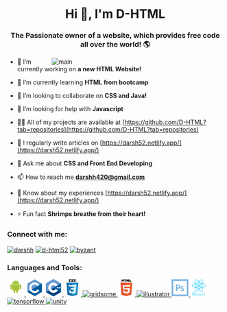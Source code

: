 <h1 align="center">Hi 👋, I'm D-HTML</h1>
<h3 align="center">The Passionate owner of a website, which provides free code all over the world! 🌎</h3>
<img align="right" alt="main" width="400" src="https://cdn.discordapp.com/attachments/1068791228000374858/1069152679781220443/NoWeDont_asthetic_programmers_back_programming_in_his_room_in__4bf435b8-8924-482c-915b-f8d03011345c.png">

- 🔭 I’m currently working on **a new HTML Website!**

- 🌱 I’m currently learning **HTML from bootcamp**

- 👯 I’m looking to collaborate on **CSS and Java!**

- 🤝 I’m looking for help with **Javascript**

- 👨‍💻 All of my projects are available at [https://github.com/D-HTML?tab=repositories](https://github.com/D-HTML?tab=repositories)

- 📝 I regularly write articles on [https://darsh52.netlify.app/](https://darsh52.netlify.app/)

- 💬 Ask me about **CSS and Front End Developing**

- 📫 How to reach me **darshh420@gmail.com**

- 📄 Know about my experiences [https://darsh52.netlify.app/](https://darsh52.netlify.app/)

- ⚡ Fun fact **Shrimps breathe from their heart!**

<h3 align="left">Connect with me:</h3>
<p align="left">
<a href="https://codepen.io/darshh" target="blank"><img align="center" src="https://raw.githubusercontent.com/rahuldkjain/github-profile-readme-generator/master/src/images/icons/Social/codepen.svg" alt="darshh" height="30" width="40" /></a>
<a href="https://dev.to/d-html52" target="blank"><img align="center" src="https://raw.githubusercontent.com/rahuldkjain/github-profile-readme-generator/master/src/images/icons/Social/devto.svg" alt="d-html52" height="30" width="40" /></a>
<a href="https://www.youtube.com/c/byzant" target="blank"><img align="center" src="https://raw.githubusercontent.com/rahuldkjain/github-profile-readme-generator/master/src/images/icons/Social/youtube.svg" alt="byzant" height="30" width="40" /></a>
</p>

<h3 align="left">Languages and Tools:</h3>
<p align="left"> <a href="https://developer.android.com" target="_blank" rel="noreferrer"> <img src="https://raw.githubusercontent.com/devicons/devicon/master/icons/android/android-original-wordmark.svg" alt="android" width="40" height="40"/> </a> <a href="https://www.cprogramming.com/" target="_blank" rel="noreferrer"> <img src="https://raw.githubusercontent.com/devicons/devicon/master/icons/c/c-original.svg" alt="c" width="40" height="40"/> </a> <a href="https://www.w3schools.com/cpp/" target="_blank" rel="noreferrer"> <img src="https://raw.githubusercontent.com/devicons/devicon/master/icons/cplusplus/cplusplus-original.svg" alt="cplusplus" width="40" height="40"/> </a> <a href="https://www.w3schools.com/css/" target="_blank" rel="noreferrer"> <img src="https://raw.githubusercontent.com/devicons/devicon/master/icons/css3/css3-original-wordmark.svg" alt="css3" width="40" height="40"/> </a> <a href="https://gridsome.org/" target="_blank" rel="noreferrer"> <img src="https://www.vectorlogo.zone/logos/gridsome/gridsome-icon.svg" alt="gridsome" width="40" height="40"/> </a> <a href="https://www.w3.org/html/" target="_blank" rel="noreferrer"> <img src="https://raw.githubusercontent.com/devicons/devicon/master/icons/html5/html5-original-wordmark.svg" alt="html5" width="40" height="40"/> </a> <a href="https://www.adobe.com/in/products/illustrator.html" target="_blank" rel="noreferrer"> <img src="https://www.vectorlogo.zone/logos/adobe_illustrator/adobe_illustrator-icon.svg" alt="illustrator" width="40" height="40"/> </a> <a href="https://www.photoshop.com/en" target="_blank" rel="noreferrer"> <img src="https://raw.githubusercontent.com/devicons/devicon/master/icons/photoshop/photoshop-line.svg" alt="photoshop" width="40" height="40"/> </a> <a href="https://reactjs.org/" target="_blank" rel="noreferrer"> <img src="https://raw.githubusercontent.com/devicons/devicon/master/icons/react/react-original-wordmark.svg" alt="react" width="40" height="40"/> </a> <a href="https://www.tensorflow.org" target="_blank" rel="noreferrer"> <img src="https://www.vectorlogo.zone/logos/tensorflow/tensorflow-icon.svg" alt="tensorflow" width="40" height="40"/> </a> <a href="https://unity.com/" target="_blank" rel="noreferrer"> <img src="https://www.vectorlogo.zone/logos/unity3d/unity3d-icon.svg" alt="unity" width="40" height="40"/> </a> </p>
